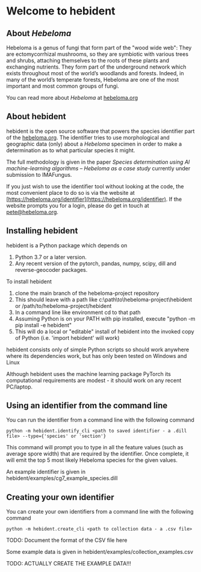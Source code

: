 # Welcome to hebident

## About *Hebeloma*

Hebeloma is a genus of fungi that form part of the "wood wide web": They are ectomycorrhizal mushrooms, so they are symbiotic with various trees and shrubs, attaching themselves to the roots of these plants and exchanging nutrients. They form part of the underground network which exists throughout most of the world’s woodlands and forests. Indeed, in many of the world’s temperate forests, Hebeloma are one of the most important and most common groups of fungi.

You can read more about *Hebeloma* at [hebeloma.org](https://hebeloma.org)

## About hebident

hebident is the open source software that powers the species identifier part of the [hebeloma.org](https://hebeloma.org).
The identifier tries to use morphological and geographic data (only) about a *Hebeloma* specimen in order to make a determination as to what particular species it might.

The full methodology is given in the paper *Species determination using AI machine-learning algorithms – Hebeloma as a case study* currently under submission to IMAFungus.

If you just wish to use the identifier tool without looking at the code, the most convenient place to do so is
via the website at [https://hebeloma.org/identifier](https://hebeloma.org/identifier). 
If the website prompts you for a login, please do get in touch at [pete@hebeloma.org](mailto:pete@hebeloma.org).

## Installing hebident

hebident is a Python package which depends on 
1. Python 3.7 or a later version.
1. Any recent version of the pytorch, pandas, numpy, scipy, dill and reverse-geocoder packages. 

To install hebident 
1. clone the main branch of the hebeloma-project repository
2. This should leave with a path like c:\path\to\hebeloma-project\hebident or /path/to/hebeloma-project/hebident
3. In a command line like environment cd to that path
4. Assuming Python is on your PATH with pip installed, execute "python -m pip install -e hebident"
5. This will do a local or "editable" install of hebident into the invoked copy of Python (i.e. 'import hebident' will work)

hebident consists only of simple Python scripts so should work anywhere where its dependencies work, but has only been tested on Windows and Linux

Although hebident uses the machine learning package PyTorch its computational requirements are modest - it should work on any recent PC/laptop.

## Using an identifier from the command line

You can run the identifier from a command line with the following command 

```
python -m hebident.identify_cli <path to saved identifier - a .dill file> --type={'species' or 'section'}
```

This command will prompt you to type in all the feature values (such as average spore width) that are required
by the identifier. Once complete, it will emit the top 5 most likely Hebeloma species for the given values.

An example identifier is given in hebident/examples/cg7_example_species.dill

## Creating your own identifier 

You can create your own identifiers from a command line with the following command 

```
python -m hebident.create_cli <path to collection data - a .csv file>
```
TODO: Document the format of the CSV file here

Some example data is given in hebident/examples/collection_examples.csv

TODO: ACTUALLY CREATE THE EXAMPLE DATA!!!







